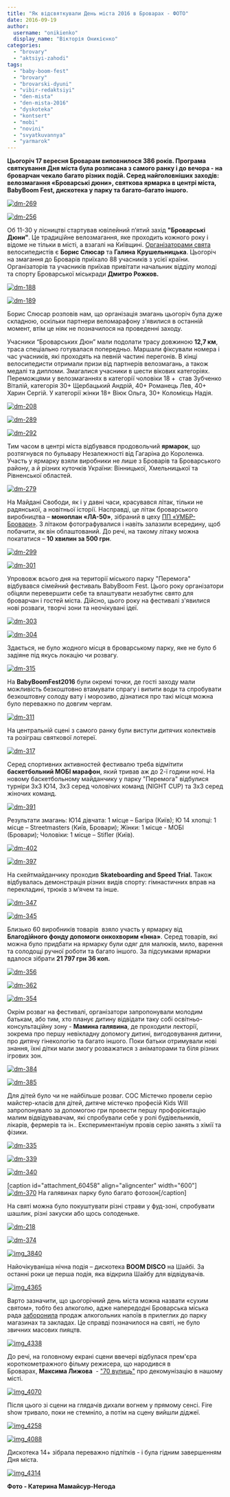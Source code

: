 ```yaml
---
title: "Як відсвяткували День міста 2016 в Броварах - ФОТО"
date: 2016-09-19
author: 
  username: "onikienko"
  display_name: "Вікторія Оникієнко"
categories: 
  - "brovary"
  - "aktsiyi-zahodi"
tags: 
  - "baby-boom-fest"
  - "brovary"
  - "brovarski-dyuni"
  - "vibir-redaktsiyi"
  - "den-mista"
  - "den-mista-2016"
  - "dyskoteka"
  - "kontsert"
  - "mobi"
  - "novini"
  - "svyatkuvannya"
  - "yarmarok"
---
```


**Цьогоріч 17 вересня Броварам виповнилося 386 років. Програма святкування Дня міста була розписана з самого ранку і до вечора - на броварчан чекало багато різних подій. Серед найголовніших заходів: велозмагання «Броварські дюни», святкова ярмарка в центрі міста, BabyBoom Fest, дискотека у парку та багато-багато іншого.**

[![dm-269](https://mpz.brovary.org/wp-content/uploads/2016/09/dm-269.jpg)](https://mpz.brovary.org/wp-content/uploads/2016/09/dm-269.jpg)

[![dm-256](https://mpz.brovary.org/wp-content/uploads/2016/09/dm-256.jpg)](https://mpz.brovary.org/wp-content/uploads/2016/09/dm-256.jpg)

Об 11-30 у лісництві стартував ювілейний п’ятий захід **"Броварські Дюни"**. Це традиційне велозмагання, яке проходить кожного року і відоме не тільки в місті, а взагалі на Київщині. [Організаторами свята](https://mpz.brovary.org/borys-slyusar-ta-galyna-krushelnytska-pochaty-zhyty-aktyvno-nikoly-ne-pizno-foto-video/) велосипедистів є **Борис Слюсар** та **Галина** **Крушельницька**. Цьогоріч  на змагання до Броварів приїхало 88 учасників з усієї країни. Організаторів та учасників приїхав привітати начальник відділу молоді та спорту Броварської міськради **Дмитро Рожков.**

[![dm-188](https://mpz.brovary.org/wp-content/uploads/2016/09/dm-188.jpg)](https://mpz.brovary.org/wp-content/uploads/2016/09/dm-188.jpg)

[![dm-189](https://mpz.brovary.org/wp-content/uploads/2016/09/dm-189.jpg)](https://mpz.brovary.org/wp-content/uploads/2016/09/dm-189.jpg)

Борис Слюсар розповів нам, що організація змагань цьогоріч була дуже складною, оскільки партнери веломарафону з'явилися в останній момент, втім це ніяк не позначилося на проведенні заходу.

Учасники “Броварських Дюн” мали подолати трасу довжиною **12,7 км**, траса спеціально готувалася попередньо. Маршали фіксували номера і час учасників, які проходять на певній частині перегонів. В кінці велосипедисти отримали призи від партнерів велозмагань, а також медалі та дипломи. Змагалися учасники в шести вікових категоріях. Переможцями у велозмаганнях в категорії чоловіки 18 +  став Зубченко Віталій, категорія 30+ Щербацький Андрій, 40+ Романець Лев, 40+ Харин Сергій. У категорії жінки 18+ Віюк Ольга, 30+ Коломієць Надія.

[![dm-208](https://mpz.brovary.org/wp-content/uploads/2016/09/dm-208.jpg)](https://mpz.brovary.org/wp-content/uploads/2016/09/dm-208.jpg)

[![dm-289](https://mpz.brovary.org/wp-content/uploads/2016/09/dm-289.jpg)](https://mpz.brovary.org/wp-content/uploads/2016/09/dm-289.jpg)

[![dm-292](https://mpz.brovary.org/wp-content/uploads/2016/09/dm-292.jpg)](https://mpz.brovary.org/wp-content/uploads/2016/09/dm-292.jpg)

Тим часом в центрі міста відбувався продовольчий **ярмарок**, що розтягнувся по бульвару Незалежності від Гагаріна до Короленка. Участь у ярмарку взяли виробники не лише з Броварів та Броварського району, а й різних куточків України: Вінницької, Хмельницької та Рівненської областей.

[![dm-279](https://mpz.brovary.org/wp-content/uploads/2016/09/dm-279.jpg)](https://mpz.brovary.org/wp-content/uploads/2016/09/dm-279.jpg)

На Майдані Свободи, як і у давні часи, красувався літак, тільки не радянської, а новітньої історії. Насправді, це літак броварського виробництва – **моноплан «ЛА-50»**, зібраний в цеху [ПП «УМБР-Бровари»](https://mpz.brovary.org/u-brovarah-buduyut-i-vyprobovuyut-unikalni-litaky/). З літаком фотографувалися і навіть залазили всередину, щоб побачити, як він облаштований. До речі, на такому літаку можна покататися – **10 хвилин за 500 грн**.

[![dm-299](https://mpz.brovary.org/wp-content/uploads/2016/09/dm-299.jpg)](https://mpz.brovary.org/wp-content/uploads/2016/09/dm-299.jpg)

[![dm-301](https://mpz.brovary.org/wp-content/uploads/2016/09/dm-301.jpg)](https://mpz.brovary.org/wp-content/uploads/2016/09/dm-301.jpg)

Упрововж всього дня на території міського парку "Перемога" відбувався сімейний фестиваль BabyBoom Fest. Цього року організатори обіцяли перевершити себе та влаштувати незабутнє свято для броварчан і гостей міста. Дійсно, цього року на фестивалі з'явилися нові розваги, творчі зони та неочікувані ідеї.

[![dm-303](https://mpz.brovary.org/wp-content/uploads/2016/09/dm-303.jpg)](https://mpz.brovary.org/wp-content/uploads/2016/09/dm-303.jpg)

[![dm-304](https://mpz.brovary.org/wp-content/uploads/2016/09/dm-304.jpg)](https://mpz.brovary.org/wp-content/uploads/2016/09/dm-304.jpg)

Здається, не було жодного місця в броварському парку, яке не було б задіяне під якусь локацію чи розвагу.

[![dm-315](https://mpz.brovary.org/wp-content/uploads/2016/09/dm-315.jpg)](https://mpz.brovary.org/wp-content/uploads/2016/09/dm-315.jpg)

На **BabyBoomFest2016** були окремі точки, де гості заходу мали можливість безкоштовно втамувати спрагу і випити води та спробувати безкоштовну солоду вату і морозиво, дізнатися про такі місця можна було переважно по довгим чергам.

[![dm-311](https://mpz.brovary.org/wp-content/uploads/2016/09/dm-311.jpg)](https://mpz.brovary.org/wp-content/uploads/2016/09/dm-311.jpg)

На центральній сцені з самого ранку були виступи дитячих колективів та розіграш святкової лотереї.

[![dm-317](https://mpz.brovary.org/wp-content/uploads/2016/09/dm-317.jpg)](https://mpz.brovary.org/wp-content/uploads/2016/09/dm-317.jpg)

Серед спортивних активностей фестивалю треба відмітити **баскетбольний МОБІ марафон**, який тривав аж до 2-ї години ночі. На новому баскетбольному майданчику у парку "Перемога" відбулися турніри 3х3 Ю14, 3х3 серед чоловічих команд (NIGHT CUP) та 3х3 серед жіночих команд.

[![dm-391](https://mpz.brovary.org/wp-content/uploads/2016/09/dm-391.jpg)](https://mpz.brovary.org/wp-content/uploads/2016/09/dm-391.jpg)

Результати змагань: Ю14 дівчата: 1 місце – Багіра (Київ); Ю 14 хлопці: 1 місце – Streetmasters (Київ, Бровари); Жінки: 1 місце - МОБІ (Бровари); Чоловіки: 1 місце – Stifler (Київ).

[![dm-402](https://mpz.brovary.org/wp-content/uploads/2016/09/dm-402.jpg)](https://mpz.brovary.org/wp-content/uploads/2016/09/dm-402.jpg)

[![dm-397](https://mpz.brovary.org/wp-content/uploads/2016/09/dm-397.jpg)](https://mpz.brovary.org/wp-content/uploads/2016/09/dm-397.jpg)

На скейтмайданчику проходив **Skateboarding and Speed Trial.** Також відбувалась демонстрація різних видів спорту: гімнастичних вправ на перекладині, трюків з м’ячем та інше.

[![dm-347](https://mpz.brovary.org/wp-content/uploads/2016/09/dm-347.jpg)](https://mpz.brovary.org/wp-content/uploads/2016/09/dm-347.jpg)

[![dm-345](https://mpz.brovary.org/wp-content/uploads/2016/09/dm-345.jpg)](https://mpz.brovary.org/wp-content/uploads/2016/09/dm-345.jpg)

Близько 60 виробників товарів  взяло участь у ярмарку від **Благодійного фонду допомоги онкохворим «Інна»**. Серед товарів, які можна було придбати на ярмарку були одяг для малюків, мило, варення та солодощі ручної роботи та багато іншого. За підсумками ярмарки вдалося зібрати **21 797 грн 36 коп.**

[![dm-356](https://mpz.brovary.org/wp-content/uploads/2016/09/dm-356.jpg)](https://mpz.brovary.org/wp-content/uploads/2016/09/dm-356.jpg)

[![dm-362](https://mpz.brovary.org/wp-content/uploads/2016/09/dm-362.jpg)](https://mpz.brovary.org/wp-content/uploads/2016/09/dm-362.jpg)

[![dm-354](https://mpz.brovary.org/wp-content/uploads/2016/09/dm-354.jpg)](https://mpz.brovary.org/wp-content/uploads/2016/09/dm-354.jpg)

Окрім розваг на фестивалі, організатори запропонували молодим батькам, або тим, хто планує дитину відвідати таку собі освітньо-консультаційну зону - **Мамина галявина**, де проходили лекторії, зокрема про першу невікладну допомогу дитині, вигодовування дитини, про дитячу гінекологію та багато іншого. Поки батьки отримували нові знання, їхні дітки мали змогу розважатися з аніматорами та біля різних ігрових зон.

[![dm-384](https://mpz.brovary.org/wp-content/uploads/2016/09/dm-384.jpg)](https://mpz.brovary.org/wp-content/uploads/2016/09/dm-384.jpg)

[![dm-385](https://mpz.brovary.org/wp-content/uploads/2016/09/dm-385.jpg)](https://mpz.brovary.org/wp-content/uploads/2016/09/dm-385.jpg)

Для дітей було чи не найбільше розваг. СОС Містечко провели серію майстер-класів для дітей, дитяче містечко професій Kids Will запропонувало за допомогою гри провести першу профорієнтацію малим відвідувавачам, які спробували себе у ролі будівельників, лікарів, фермерів та ін.. Експериментаніум провів серію занять з хімії та фізики.

[![dm-335](https://mpz.brovary.org/wp-content/uploads/2016/09/dm-335.jpg)](https://mpz.brovary.org/wp-content/uploads/2016/09/dm-335.jpg)

[![dm-339](https://mpz.brovary.org/wp-content/uploads/2016/09/dm-339.jpg)](https://mpz.brovary.org/wp-content/uploads/2016/09/dm-339.jpg)

[![dm-340](https://mpz.brovary.org/wp-content/uploads/2016/09/dm-340.jpg)](https://mpz.brovary.org/wp-content/uploads/2016/09/dm-340.jpg)

\[caption id="attachment\_60458" align="aligncenter" width="600"\][![dm-370](https://mpz.brovary.org/wp-content/uploads/2016/09/dm-370.jpg)](https://mpz.brovary.org/wp-content/uploads/2016/09/dm-370.jpg) На галявинах парку було багато фотозон\[/caption\]

На святі можна було покуштувати різні страви у фуд-зоні, спробувати шашлик, різні закуски або щось солоденьке.

[![dm-218](https://mpz.brovary.org/wp-content/uploads/2016/09/dm-218.jpg)](https://mpz.brovary.org/wp-content/uploads/2016/09/dm-218.jpg)

[![dm-374](https://mpz.brovary.org/wp-content/uploads/2016/09/dm-374.jpg)](https://mpz.brovary.org/wp-content/uploads/2016/09/dm-374.jpg)

[![img_3840](https://mpz.brovary.org/wp-content/uploads/2016/09/IMG_3840.jpg)](https://mpz.brovary.org/wp-content/uploads/2016/09/IMG_3840.jpg)

Найочікуваніша нічна подія – дискотека **BOOM DISCO** на Шайбі. За останні роки це перша подія, яка відкрила Шайбу для відвідувачів.

[![img_4365](https://mpz.brovary.org/wp-content/uploads/2016/09/IMG_4365.jpg)](https://mpz.brovary.org/wp-content/uploads/2016/09/IMG_4365.jpg)

Варто зазначити, що цьогорічний день міста можна назвати «сухим святом», тобто без алкоголю, адже напередодні Броварська міська рада [заборонила](https://mpz.brovary.org/u-brovarah-na-den-mista-zaboronyat-prodazh-alkogolyu/) продаж алкогольних напоїв в прилеглих до парку магазинах та закладах. Це справді позначилося на святі, не було звичних масових пияцтв.

[![img_4338](https://mpz.brovary.org/wp-content/uploads/2016/09/IMG_4338.jpg)](https://mpz.brovary.org/wp-content/uploads/2016/09/IMG_4338.jpg)

До речі, на головному екрані сцени ввечері відбулася прем'єра короткометражного фільму режисера, що народився в Броварах, **Максима Лижова**  - ["70 вулиць"](https://mpz.brovary.org/anons-1-veresnya-startuye-pokaz-filma-maksa-lyzhova-pro-brovary-70-vulyts/) про декомунізацію в нашому місті.

[![img_4070](https://mpz.brovary.org/wp-content/uploads/2016/09/IMG_4070.jpg)](https://mpz.brovary.org/wp-content/uploads/2016/09/IMG_4070.jpg)

Після цього зі сцени на глядачів дихали вогнем у прямому сенсі. Fire show тривало, поки не стемніло, а потім на сцену вийшли діджеї.

[![img_4258](https://mpz.brovary.org/wp-content/uploads/2016/09/IMG_4258.jpg)](https://mpz.brovary.org/wp-content/uploads/2016/09/IMG_4258.jpg)

[![img_4088](https://mpz.brovary.org/wp-content/uploads/2016/09/IMG_4088.jpg)](https://mpz.brovary.org/wp-content/uploads/2016/09/IMG_4088.jpg)

Дискотека 14+ зібрала переважно підлітків - і була гідним завершенням Дня міста.

[![img_4314](https://mpz.brovary.org/wp-content/uploads/2016/09/IMG_4314.jpg)](https://mpz.brovary.org/wp-content/uploads/2016/09/IMG_4314.jpg)

**Фото - Катерина Мамайсур-Негода**
